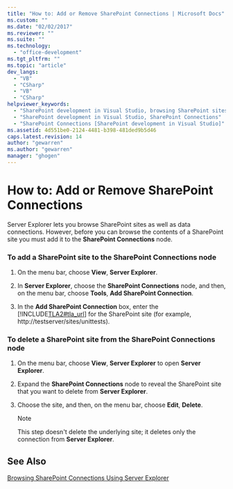```yaml
---
title: "How to: Add or Remove SharePoint Connections | Microsoft Docs"
ms.custom: ""
ms.date: "02/02/2017"
ms.reviewer: ""
ms.suite: ""
ms.technology: 
  - "office-development"
ms.tgt_pltfrm: ""
ms.topic: "article"
dev_langs: 
  - "VB"
  - "CSharp"
  - "VB"
  - "CSharp"
helpviewer_keywords: 
  - "SharePoint development in Visual Studio, browsing SharePoint sites"
  - "SharePoint development in Visual Studio, SharePoint Connections"
  - "SharePoint Connections [SharePoint development in Visual Studio]"
ms.assetid: 4d551be0-2124-4481-b398-481ded9b5d46
caps.latest.revision: 14
author: "gewarren"
ms.author: "gewarren"
manager: "ghogen"
---
```

# How to: Add or Remove SharePoint Connections
  Server Explorer lets you browse SharePoint sites as well as data connections. However, before you can browse the contents of a SharePoint site you must add it to the **SharePoint Connections** node.  
  
### To add a SharePoint site to the SharePoint Connections node  
  
1.  On the menu bar, choose **View**, **Server Explorer**.  
  
2.  In **Server Explorer**, choose the **SharePoint Connections** node, and then, on the menu bar, choose **Tools**, **Add SharePoint Connection**.  
  
3.  In the **Add SharePoint Connection** box, enter the [!INCLUDE[TLA2#tla_url](../sharepoint/includes/tla2sharptla-url-md.md)] for the SharePoint site (for example, http://testserver/sites/unittests).  
  
### To delete a SharePoint site from the SharePoint Connections node  
  
1.  On the menu bar, choose **View**, **Server Explorer** to open **Server Explorer**.  
  
2.  Expand the **SharePoint Connections** node to reveal the SharePoint site that you want to delete from **Server Explorer**.  
  
3.  Choose the site, and then, on the menu bar, choose **Edit**, **Delete**.  
  
    > [!NOTE]  
    >  This step doesn't delete the underlying site; it deletes only the connection from **Server Explorer**.  
  
## See Also  
 [Browsing SharePoint Connections Using Server Explorer](../sharepoint/browsing-sharepoint-connections-using-server-explorer.md)  
  
  
